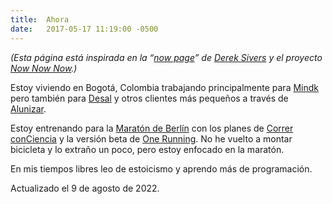```yaml
---
title:	Ahora
date:	2017-05-17 11:19:00 -0500
---
```


*(Esta página está inspirada en la “[now page](https://sive.rs/now)” de [Derek Sivers](https://sive.rs/) y el proyecto [Now Now Now](https://nownownow.com/).)*

Estoy viviendo en Bogotá, Colombia trabajando principalmente para [Mindk](https://www.mindk.com/) pero también para [Desal](https://www.desal.co/) y otros clientes más pequeños a través de [Alunizar](https://www.alunizar.co).

Estoy entrenando para la [Maratón de Berlín](https://www.bmw-berlin-marathon.com/en/) con los planes de [Correr conCiencia](https://correr-conciencia.com/) y la versión beta de [One Running](https://onerunning.io/). No he vuelto a montar bicicleta y lo extraño un poco, pero estoy enfocado en la maratón.

En mis tiempos libres leo de estoicismo y aprendo más de programación.

Actualizado el 9 de agosto de 2022.